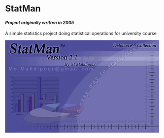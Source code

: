 # StatMan
<b><i><h4>Project originally written in 2005</h4></i></b>

A simple statistics project doing statistical operations for university course
<p>
<img src="splash/Splash.jpg">
